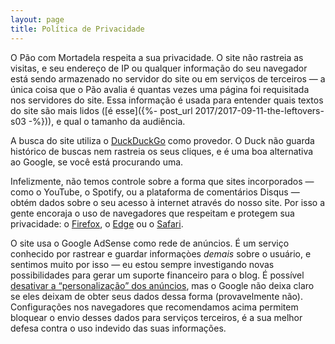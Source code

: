 ```yaml
---
layout: page
title: Política de Privacidade
---
```


O Pão com Mortadela respeita a sua privacidade. O site não rastreia as visitas, e seu endereço de IP ou qualquer informação do seu navegador está sendo armazenado no servidor do site ou em serviços de terceiros — a única coisa que o Pão avalia é quantas vezes uma página foi requisitada nos servidores do site. Essa informação é usada para entender quais textos do site são mais lidos ([é esse]({%- post_url 2017/2017-09-11-the-leftovers-s03 -%})), e qual o tamanho da audiência.

A busca do site utiliza o [DuckDuckGo](https://duck.com/) como provedor. O Duck não guarda histórico de buscas nem rastreia os seus cliques, e é uma boa alternativa ao Google, se você está procurando uma.

Infelizmente, não temos controle sobre a forma que sites incorporados — como o YouTube, o Spotify, ou a plataforma de comentários Disqus — obtém dados sobre o seu acesso à internet através do nosso site. Por isso a gente encoraja o uso de navegadores que respeitam e protegem sua privacidade: o [Firefox](https://mozilla.org/firefox/), o [Edge](https://www.microsoft.com/edge/) ou o [Safari](https://www.apple.com/safari/).

O site usa o Google AdSense como rede de anúncios. É um serviço conhecido por rastrear e guardar informaçòes *demais* sobre o usuário, e sentimos muito por isso — eu estou sempre investigando novas possibilidades para gerar um suporte financeiro para o blog. É possível [desativar a “personalização” dos anúncios](https://adssettings.google.com), mas o Google não deixa claro se eles deixam de obter seus dados dessa forma (provavelmente não). Configurações nos navegadores que recomendamos acima permitem bloquear o envio desses dados para serviços terceiros, é a sua melhor defesa contra o uso indevido das suas informações.
